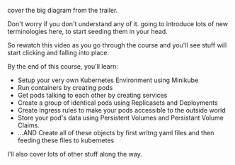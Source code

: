 cover the big diagram from the trailer. 

Don't worry if you don't understand any of it. going to introduce lots of new terminologies here, to start seeding them in your head. 

So rewatch this video as you go through the course and you'll see stuff will start clicking and falling into place. 


By the end of this course, you'll learn:

- Setup your very own Kubernetes Environment using Minikube
- Run containers by creating pods
- Get pods talking to each other by creating services
- Create a group of identical pods using Replicasets and Deployments
- Create Ingress rules to make your pods accessible to the outside world
- Store your pod's data using Persistent Volumes and Persistant Volume Claims.
- ...AND Create all of these objects by first writng yaml files and then feeding these files to kubernetes


I'll also cover lots of other stuff along the way. 
  





